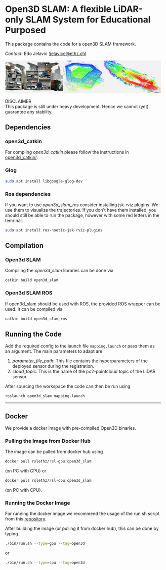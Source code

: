 # Open3D SLAM: A flexible LiDAR-only SLAM System for Educational Purposed

This package contains the code for a open3D SLAM framework.

*Contact:* Edo Jelavic (jelavice@ethz.ch)

![title_img](doc/o3d_slam.png)

DISCLAIMER  
This package is still under heavy development. Hence we cannot (yet) guarantee any stability.

## Dependencies

### open3d_catkin
For compling _open3d_catkin_ please follow the instructions in [open3d_catkin/](open3d_catkin/).

### Glog
```bash
sudo apt install libgoogle-glog-dev
```

### Ros dependencies
If you want to use _open3d_slam_ros_ consider installing jsk-rviz plugins. We use them to visualize the trajectories. If you don't have them installed, you should still be able to run the package, however with some red letters in the temrinal.
```bash
sudo apt install ros-noetic-jsk-rviz-plugins
```

## Compilation
### Open3d SLAM
Compiling the _open3d_slam_ libraries can be done via
```bash
catkin build open3d_slam
```

### Open3d SLAM ROS
If open3d_slam should be used with ROS, the provided ROS wrapper can be used.
It can be compiled via
```bash
catkin build open3d_slam_ros
```

## Running the Code

Add the required config to the launch file `mapping.launch` or pass them as an argument.
The main parameters to adapt are
1. _parameter_file_path_: This file contains the hyperparameters of the deployed sensor during the registration.
2. _cloud_topic_: This is the name of the pc2-pointcloud topic of the LiDAR sensor.

After sourcing the workspace the code can then be run using
```bash
roslaunch open3d_slam mapping.launch
```

--------------------------------------

## Docker
We provide a docker image with pre-compiled Open3D binaries.

### Pulling the Image from Docker Hub

The image can be pulled from docker hub using
```bash
docker pull rslethz/rsl-gpu:open3d_slam
```
(on PC with GPU) or
```bash
docker pull rslethz/rsl-cpu:open3d_slam
```
(on PC with CPU).

### Running the Docker Image

For running the docker image we recommend the usage of the run.sh script from this [repository](https://github.com/leggedrobotics/rsl_docker).

After building the image (or pulling it from docker hub), this can be done by typing
```bash
./bin/run.sh --type=gpu --tag=open3d
```
or
```bash
./bin/run.sh --type=cpu --tag=open3d
```
